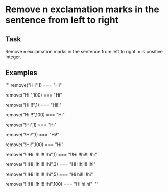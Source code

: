 # Remove n exclamation marks in the sentence from left to right

## Task
Remove `n` exclamation marks in the sentence from left to right. `n` is positive integer.

## Examples
'''
remove("Hi!",1) === "Hi"

remove("Hi!",100) === "Hi"

remove("Hi!!!",1) === "Hi!!"

remove("Hi!!!",100) === "Hi"

remove("!Hi",1) === "Hi"

remove("!Hi!",1) === "Hi!"

remove("!Hi!",100) === "Hi"

remove("!!!Hi !!hi!!! !hi",1) === "!!Hi !!hi!!! !hi"

remove("!!!Hi !!hi!!! !hi",3) === "Hi !!hi!!! !hi"

remove("!!!Hi !!hi!!! !hi",5) === "Hi hi!!! !hi"

remove("!!!Hi !!hi!!! !hi",100) === "Hi hi hi"
'''



